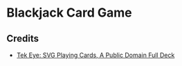 # Blackjack Card Game

## Credits

- [Tek Eye: SVG Playing Cards, A Public Domain Full Deck](https://tekeye.uk/playing_cards/svg-playing-cards)
